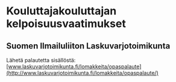 Kouluttajakouluttajan kelpoisuusvaatimukset
=======


## Suomen Ilmailuliiton Laskuvarjotoimikunta


Lähetä palautetta sisällöstä: [www.laskuvarjotoimikunta.fi/lomakkeita/opaspalaute](http://www.laskuvarjotoimikunta.fi/lomakkeita/opaspalaute/)